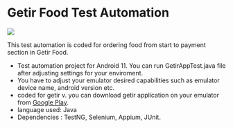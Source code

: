 # Getir Food Test Automation


![](https://cdn.getir.com/marketing/GetirYemek_Logo_1621812338335.png)


This test automation is coded for ordering food from start to payment section in Getir Food.

- Test automation project for Android 11. You can run GetirAppTest.java file after adjusting settings for your enviroment.
- You have to adjust your emulator desired capabilities such as emulator device name, android version etc.
- coded for getir v. you can download getir application on your emulator from [Google Play](https://play.google.com/store/apps).
- language used: Java
- Dependencies : TestNG, Selenium, Appium, JUnit.

